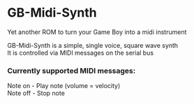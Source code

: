 # GB-Midi-Synth
Yet another ROM to turn your Game Boy into a midi instrument 

  
GB-Midi-Synth is a simple, single voice, square wave synth  
It is controlled via MIDI messages on the serial bus

### Currently supported MIDI messages:

Note on - Play note (volume = velocity)  
Note off - Stop note
